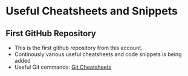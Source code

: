 # Useful Cheatsheets and Snippets
## First GitHub Repository

- This is the first github repository from this account.
- Continously various useful cheatsheets and code snippets is being added
- Useful Git commands: [Git Cheatsheets](./git_basics/hands_on_git.md)